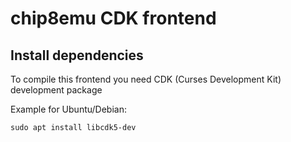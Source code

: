 # chip8emu CDK frontend

## Install dependencies

To compile this frontend you need CDK (Curses Development Kit) development package

Example for Ubuntu/Debian:

```
sudo apt install libcdk5-dev
```


